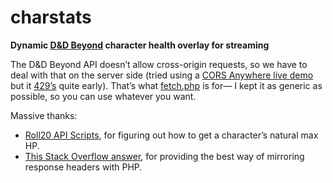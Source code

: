 charstats
=========

**Dynamic [D&D Beyond](https://dndbeyond.com) character health overlay for streaming**

The D&D Beyond API doesn’t allow cross-origin requests, so we have to deal with that on the server side (tried using a [CORS Anywhere live demo](https://cors-anywhere.herokuapp.com) but it [429’s](https://developer.mozilla.org/en-US/docs/Web/HTTP/Status/429) quite early). That’s what [fetch.php](fetch.php) is for— I kept it as generic as possible, so you can use whatever you want.

Massive thanks:
* [Roll20 API Scripts](https://github.com/RobinKuiper/Roll20APIScripts), for figuring out how to get a character’s natural max HP.
* [This Stack Overflow answer](https://stackoverflow.com/a/41135574), for providing the best way of mirroring response headers with PHP.
